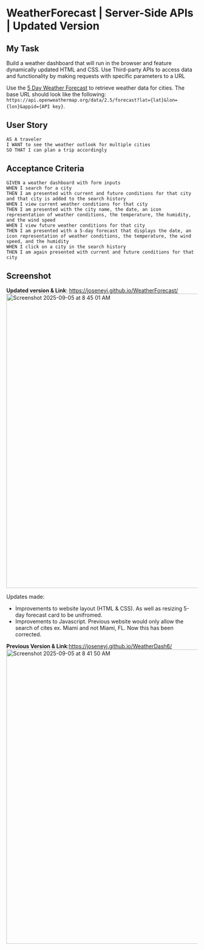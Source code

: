 # WeatherForecast | Server-Side APIs | Updated Version

## My Task

Build a weather dashboard that will run in the browser and feature dynamically updated HTML and CSS. Use Third-party APIs to access data and functionality by making requests with specific parameters to a URL

Use the [5 Day Weather Forecast](https://openweathermap.org/forecast5) to retrieve weather data for cities. The base URL should look like the following: `https://api.openweathermap.org/data/2.5/forecast?lat={lat}&lon={lon}&appid={API key}`.



## User Story

```
AS A traveler
I WANT to see the weather outlook for multiple cities
SO THAT I can plan a trip accordingly
```

## Acceptance Criteria

```
GIVEN a weather dashboard with form inputs
WHEN I search for a city
THEN I am presented with current and future conditions for that city and that city is added to the search history
WHEN I view current weather conditions for that city
THEN I am presented with the city name, the date, an icon representation of weather conditions, the temperature, the humidity, and the wind speed
WHEN I view future weather conditions for that city
THEN I am presented with a 5-day forecast that displays the date, an icon representation of weather conditions, the temperature, the wind speed, and the humidity
WHEN I click on a city in the search history
THEN I am again presented with current and future conditions for that city
```
## Screenshot
**Updated version & Link**: https://joseneyj.github.io/WeatherForecast/ 
<img width="1440" height="773" alt="Screenshot 2025-09-05 at 8 45 01 AM" src="https://github.com/user-attachments/assets/fbbbd709-e1fc-4a09-be5a-030b0b0639f4" />

Updates made: 
* Improvements to website layout (HTML & CSS). As well as resizing 5-day forecast card to be unifromed. 
* Improvements to Javascript. Previous website would only allow the search of cites ex. Miami and not Miami, FL. Now this has been corrected. 

**Previous Version & Link**:https://joseneyj.github.io/WeatherDash6/ <img width="1440" height="773" alt="Screenshot 2025-09-05 at 8 41 50 AM" src="https://github.com/user-attachments/assets/63a05dda-0e91-4fc6-81b0-8ba558dac002" />




